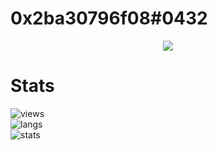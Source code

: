 # 0x2ba30796f08#0432

<p align="center">
  <a href="https://github.com/WeLoveYouDuh">
    <img src="https://discord.c99.nl/widget/theme-1/996605944916099113.png"/>
     </a>
</p>

# Stats
![views](https://komarev.com/ghpvc/?username=weloveyouduh&color=lightgrey) <br>
![langs](https://github-readme-stats.vercel.app/api/top-langs/?username=WeLoveYouDuh&layout=compact&theme=dark) </br>
![stats](https://github-readme-stats.vercel.app/api?username=WeLoveYouDuh&show_icons=true&theme=dark)
